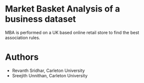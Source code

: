 # Market Basket Analysis of a business dataset
MBA is performed on a UK based online retail store to find the best association rules.

# Authors
- Revanth Sridhar, Carleton University
- Sreejith Unnithan, Carleton University
